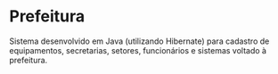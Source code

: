 # Prefeitura
Sistema desenvolvido em Java (utilizando Hibernate) para cadastro de equipamentos, secretarias, setores, funcionários e sistemas voltado à prefeitura.
